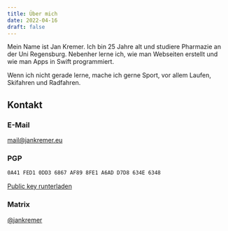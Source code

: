 ```yaml
---
title: Über mich
date: 2022-04-16
draft: false
---
```

Mein Name ist Jan Kremer. Ich bin 25 Jahre alt und studiere Pharmazie an der Uni Regensburg. Nebenher lerne ich, wie man Webseiten erstellt und wie man Apps in Swift programmiert.

Wenn ich nicht gerade lerne, mache ich gerne Sport, vor allem Laufen, Skifahren und Radfahren.

## Kontakt

### E-Mail

[mail@jankremer.eu](mailto:mail@jankremer.eu)

### PGP

```txt
0A41 FED1 0DD3 6867 AF89 8FE1 A6AD D7D8 634E 6348
```

[Public key runterladen](jankremer.gpg)

### Matrix

[@jankremer](https://matrix.to/#/@jankremer:matrix.org)
